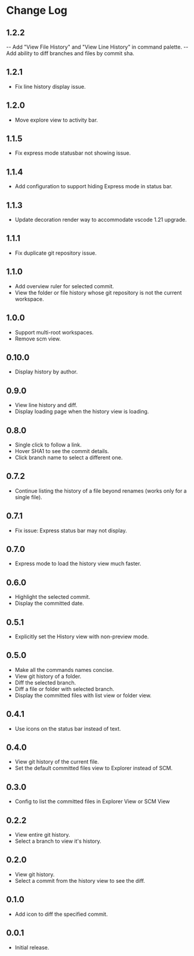# Change Log

## 1.2.2
-- Add "View File History" and "View Line History" in command palette.
-- Add ability to diff branches and files by commit sha.

## 1.2.1
- Fix line history display issue.

## 1.2.0
- Move explore view to activity bar.

## 1.1.5
- Fix express mode statusbar not showing issue.

## 1.1.4
- Add configuration to support hiding Express mode in status bar.

## 1.1.3
- Update decoration render way to accommodate vscode 1.21 upgrade.

## 1.1.1
- Fix duplicate git repository issue.

## 1.1.0
- Add overview ruler for selected commit.
- View the folder or file history whose git repository is not the current workspace.

## 1.0.0
- Support multi-root workspaces.
- Remove scm view.

## 0.10.0
- Display history by author.

## 0.9.0
- View line history and diff.
- Display loading page when the history view is loading.

## 0.8.0
- Single click to follow a link.
- Hover SHA1 to see the commit details.
- Click branch name to select a different one.

## 0.7.2
- Continue listing the history of a file beyond renames (works only for a single file).

## 0.7.1
- Fix issue: Express status bar may not display.

## 0.7.0
- Express mode to load the history view much faster.

## 0.6.0
- Highlight the selected commit.
- Display the committed date.

## 0.5.1
- Explicitly set the History view with non-preview mode.

## 0.5.0
- Make all the commands names concise.
- View git history of a folder.
- Diff the selected branch.
- Diff a file or folder with selected branch.
- Display the committed files with list view or folder view.

## 0.4.1
- Use icons on the status bar instead of text.

## 0.4.0
- View git history of the current file.
- Set the default committed files view to Explorer instead of SCM.

## 0.3.0
- Config to list the committed files in Explorer View or SCM View

## 0.2.2
- View entire git history.
- Select a branch to view it's history.

## 0.2.0
- View git history.
- Select a commit from the history view to see the diff.

## 0.1.0
- Add icon to diff the specified commit.

## 0.0.1
- Initial release.